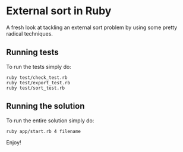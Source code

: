 # External sort in Ruby

A fresh look at tackling an external sort problem by using some pretty radical techniques.

## Running tests

To run the tests simply do:

    ruby test/check_test.rb
    ruby test/export_test.rb
    ruby test/sort_test.rb

## Running the solution

To run the entire solution simply do:

    ruby app/start.rb 4 filename

Enjoy!
